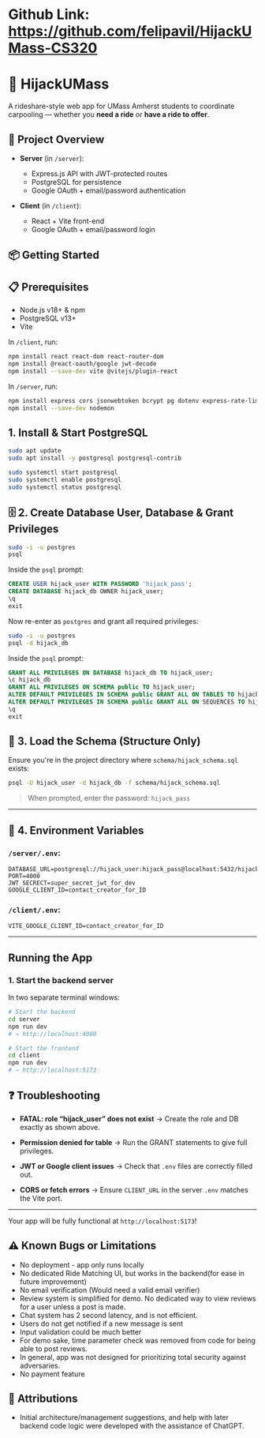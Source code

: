 # Github Link: https://github.com/felipavil/HijackUMass-CS320

# 🚗 HijackUMass

A rideshare-style web app for UMass Amherst students to coordinate carpooling — whether you **need a ride** or **have a ride to offer**.

## 🚀 Project Overview

- **Server** (in `/server`):
  - Express.js API with JWT-protected routes
  - PostgreSQL for persistence
  - Google OAuth + email/password authentication

- **Client** (in `/client`):
  - React + Vite front-end
  - Google OAuth + email/password login

## 📦 Getting Started

## 📋 Prerequisites

- Node.js v18+ & npm
- PostgreSQL v13+
- Vite

In `/client`, run:
```bash
npm install react react-dom react-router-dom
npm install @react-oauth/google jwt-decode
npm install --save-dev vite @vitejs/plugin-react
```
In `/server`, run:
```bash
npm install express cors jsonwebtoken bcrypt pg dotenv express-rate-limit
npm install --save-dev nodemon
```

## 1. Install & Start PostgreSQL

```bash
sudo apt update
sudo apt install -y postgresql postgresql-contrib

sudo systemctl start postgresql
sudo systemctl enable postgresql
sudo systemctl status postgresql
```

## 🗄️ 2. Create Database User, Database & Grant Privileges

```bash
sudo -i -u postgres
psql
```

Inside the `psql` prompt:

```sql
CREATE USER hijack_user WITH PASSWORD 'hijack_pass';
CREATE DATABASE hijack_db OWNER hijack_user;
\q
exit
```

Now re-enter as `postgres` and grant all required privileges:

```bash
sudo -i -u postgres
psql -d hijack_db
```

Inside the `psql` prompt:

```sql
GRANT ALL PRIVILEGES ON DATABASE hijack_db TO hijack_user;
\c hijack_db
GRANT ALL PRIVILEGES ON SCHEMA public TO hijack_user;
ALTER DEFAULT PRIVILEGES IN SCHEMA public GRANT ALL ON TABLES TO hijack_user;
ALTER DEFAULT PRIVILEGES IN SCHEMA public GRANT ALL ON SEQUENCES TO hijack_user;
\q
exit
```

## 🧱 3. Load the Schema (Structure Only)

Ensure you're in the project directory where `schema/hijack_schema.sql` exists:

```bash
psql -U hijack_user -d hijack_db -f schema/hijack_schema.sql
```

> When prompted, enter the password: `hijack_pass`

---


## 🔧 4. Environment Variables

### `/server/.env`:

```env
DATABASE_URL=postgresql://hijack_user:hijack_pass@localhost:5432/hijack_db
PORT=4000
JWT_SECRECT=super_secret_jwt_for_dev
GOOGLE_CLIENT_ID=contact_creator_for_ID
```

### `/client/.env`:

```env
VITE_GOOGLE_CLIENT_ID=contact_creator_for_ID
```

---
## Running the App

### 1. Start the backend server

In two separate terminal windows:

```bash
# Start the backend
cd server
npm run dev
# → http://localhost:4000
```

```bash
# Start the frontend
cd client
npm run dev
# → http://localhost:5173
```

## ❓ Troubleshooting

- **FATAL: role “hijack_user” does not exist** 
  → Create the role and DB exactly as shown above.

- **Permission denied for table** 
  → Run the GRANT statements to give full privileges.

- **JWT or Google client issues** 
  → Check that `.env` files are correctly filled out.

- **CORS or fetch errors**
  → Ensure `CLIENT_URL` in the server `.env` matches the Vite port.

---

Your app will be fully functional at `http://localhost:5173`!

## ⚠️ Known Bugs or Limitations
 - No deployment - app only runs locally
 - No dedicated Ride Matching UI, but works in the backend(for ease in future improvement)
 - No email verification (Would need a valid email verifier)
 - Review system is simplified for demo. No dedicated way to view reviews for a user unless a post is made.
 - Chat system has 2 second latency, and is not efficient.
 - Users do not get notified if a new message is sent
 - Input validation could be much better
 - For demo sake, time parameter check was removed from code for being able to post reviews.
 - In general, app was not designed for prioritizing total security against adversaries.
 - No payment feature
 
## 🙏 Attributions

- Initial architecture/management suggestions, and help with later backend code logic were developed with the assistance of ChatGPT.
